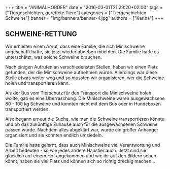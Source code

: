 +++
title = "ANIMALHORDER"
date = "2016-03-01T21:29:20+02:00"
tags = ["Tiergeschichten, gerettete Tiere"]
categories = ["Tiergeschichten Schweine"]
banner = "img/banners/banner-4.jpg"
authors = ["Karina"]
+++

## SCHWEINE-RETTUNG

Wir erhielten einen Anruf, dass eine Familie, die sich Minischweine angeschafft hatte, sie jetzt wieder abgeben möchten. Die Familie hatte es unterschätzt, was solche Schweine brauchen.

Nach einigen Aufrufen an verschiedensten Stellen, haben wir einen Platz gefunden, der die Minischweine aufnehmen würde. Allerdings war diese Stelle etwas weiter weg und so mussten wir organisieren, wer die Schweine holen und transportieren kann.

Als der Bus vom Tierschutz für den Transport die Minischweine holen wollte, gab es eine Überraschung. Die Minischweine waren ausgewachsene 80 - 100 kg Schweine und konnten nicht mit dem Bus oder in Hundeboxen transportiert werden.

Also begann erneut die Suche, wie man die Schweine transportieren könnte und ob das zukünftige Zuhause auch für die ausgewachsenen Schweine passen würde. Nachdem alles abgeklärt war, wurde ein großer Anhänger organisiert und sie konnten endlich umsiedeln.

Die Familie hatte gelernt, dass auch Minischweine viel Verantwortung und Arbeit bedeuten - so wie jedes andere Haustier auch. Jetzt sind sie glücklich auf einem Hof angekommen und wie ihr auf den Bildern sehen könnt, haben sie viel Platz und können sich so richtig dreckig machen...   

